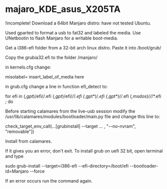# majaro_KDE_asus_X205TA
!incomplete!
Download a 64bit Manjaro distro: have not tested Ubuntu.

Used gparted to format a usb to fat32 and labeled the media.
Use UNetbootin to flash Manjaro for a writable boot-media.

Get a i386-efi folder from a 32-bit arch linux distro.
Paste it into /boot/grub/

Copy the grubia32.efi to the folder /manjaro/


in kernels.cfg change:

misolabel= insert_label_of_media here
 
in grub.cfg change a line in function efi_detect to:

for efi in (*,gpt*)/efi/*/*.efi (*,gpt*)/efi/*/*/*.efi (*,gpt*)/*.efi (*,gpt*)/*/*.efi (*,msdos*)/*/*/*.efi ; do


Before starting calamares from the live-usb session modify the /usr/lib/calamares/modules/bootloader/main.py file and change this line to:

check_target_env_call(...[grubinstall] --target ... , "--no-nvram", "removable"])


Install from calamares.

If it gives you an error, don't exit. To install grub on uefi 32 bit, open terminal and type

sudo grub-install --target=i386-efi --efi-directory=/boot/efi --bootloader-id=Manjaro --force

If an error occurs run the command again.

